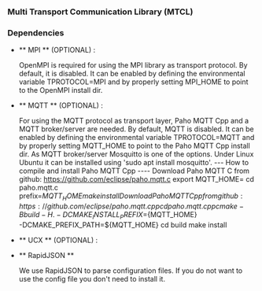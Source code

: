 ### Multi Transport Communication Library (MTCL)



### Dependencies

- ** MPI ** (OPTIONAL) :

  OpenMPI is required for using the MPI library as transport protocol.
  By default, it is disabled. It can be enabled by defining the
  environmental variable TPROTOCOL=MPI and by properly setting MPI_HOME
  to point to the OpenMPI install dir.

- ** MQTT ** (OPTIONAL) :

  For using the MQTT protocol as transport layer, Paho MQTT Cpp and
  a MQTT broker/server are needed.
  By default, MQTT is disabled. It can be enabled by defining the
  environmental variable TPROTOCOL=MQTT and by properly setting MQTT_HOME
  to point to the Paho MQTT Cpp install dir.
  As MQTT broker/server Mosquitto is one of the options. Under Linux Ubuntu
  it can be installed using 'sudo apt install mosquitto'.
  --- How to compile and install Paho MQTT Cpp ----
  Download Paho MQTT C from github: https://github.com/eclipse/paho.mqtt.c
    export MQTT_HOME=<where-you-want-to-install-paho>
    cd paho.mqtt.c
    prefix=${MQTT_HOME} make install
  Download Paho MQTT Cpp from github: https://github.com/eclipse/paho.mqtt.cpp  
    cd paho.mqtt.cpp
    cmake -Bbuild -H. -DCMAKE_INSTALL_PREFIX=${MQTT_HOME} \
                      -DCMAKE_PREFIX_PATH=${MQTT_HOME}
    cd build
    make install

- ** UCX ** (OPTIONAL) :

- ** RapidJSON **

  We use RapidJSON to parse configuration files. If you do not want
  to use the config file you don't need to install it.
